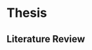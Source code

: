 # Thesis
## Literature Review
[^1]: Wachs, Martin, ed. *Ethics in Planning*. New Brunswick, NJ: Center for Urban Policy Research, 1985.
